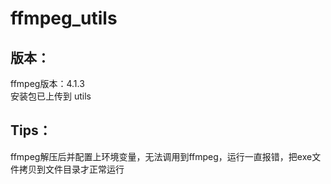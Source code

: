 # ffmpeg_utils
## 版本：<br>
ffmpeg版本：4.1.3<br>
安装包已上传到 utils<br>

## Tips：<br>
ffmpeg解压后并配置上环境变量，无法调用到ffmpeg，运行一直报错，把exe文件拷贝到文件目录才正常运行
